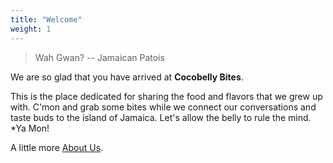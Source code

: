 ```yaml
---
title: "Welcome"
weight: 1
---
```


> Wah Gwan?  -- Jamaican Patois

We are so glad that you have arrived at **Cocobelly Bites**. 

This is the place dedicated for sharing the food and flavors that we grew up with. C'mon and grab some bites while we connect our conversations and taste buds to the island of Jamaica. Let's allow the belly to rule the mind. *Ya Mon!

A little more [About Us](about-us).